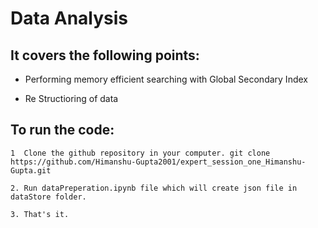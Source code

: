  # Data Analysis
   
## It covers the following points:
 
* Performing memory efficient searching with Global Secondary Index
    
* Re Structioring of data

 ## To run the code:
 
    1  Clone the github repository in your computer. git clone https://github.com/Himanshu-Gupta2001/expert_session_one_Himanshu-Gupta.git
    
    2. Run dataPreperation.ipynb file which will create json file in dataStore folder.
    
    3. That's it.

